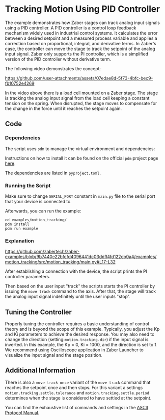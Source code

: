 # Tracking Motion Using PID Controller

The example demonstrates how Zaber stages can track analog input signals using a PID controller.
A PID controller is a control loop feedback mechanism widely used in industrial control systems.
It calculates the error between a desired setpoint and a measured process variable and applies a correction based on proportional, integral, and derivative terms.
In Zaber's case, the controller can move the stage to track the setpoint of the analog input signal.
Zaber only supports the PI controller, which is a simplified version of the PID controller without derivative term.

The following video demonstrates the concept:

https://github.com/user-attachments/assets/07edae8d-5f73-4bfc-bec9-fb10752e4269

In the video above there is a load cell mounted on a Zaber stage.
The stage is tracking the analog input signal from the load cell keeping a constant tension on the spring.
When disrupted, the stage moves to compensate for the change in the force until it reaches the setpoint again.

## Code

### Dependencies

The script uses `pdm` to manage the virtual environment and dependencies:

Instructions on how to install it can be found on the official `pdm` project page [here](https://github.com/pdm-project/pdm).

The dependencies are listed in `pyproject.toml`.

### Running the Script

Make sure to change `SERIAL_PORT` constant in `main.py` file to the serial port that your device is connected to.

Afterwards, you can run the example:

```shell
cd examples/motion_tracking/
pdm install
pdm run example
```

### Explanation

<https://github.com/zabertech/zaber-examples/blob/9b7440e22bfcfd4096441dc03ddff4fd122cb0a4/examples/motion_tracking/src/motion_tracking/main.py#L17-L32>

After establishing a connection with the device, the script prints the PI controller parameters.

Then based on the user input "track" the scripts starts the PI controller by issuing the `move track` command to the axis.
After that, the stage will track the analog input signal indefinitely until the user inputs "stop".

## Tuning the Controller

Properly tuning the controller requires a basic understanding of control theory and is beyond the scope of this example.
Typically, you adjust the Kp and Ki parameters to achieve the desired response.
You may also need to change the direction (setting `motion.tracking.dir`) if the input signal is inverted.
In this example, the Kp = 0, Ki = 1000, and the direction is set to 1.
We recommend using Oscilloscope application in Zaber Launcher to visualize the input signal and the stage position.

## Additional Information

There is also a `move track once` variant of the `move track` command that reaches the setpoint once and then stops.
For this variant a settings `motion.tracking.settle.tolerance` and `motion.tracking.settle.period` determines
when the stage is considered to have settled at the setpoint.

You can find the exhaustive list of commands and settings in the [ASCII Protocol Manual](https://www.zaber.com/protocol-manual?protocol=ASCII#topic_command_move_track).
